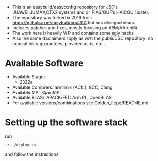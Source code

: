 

* This is an easybuild/easyconfig repository for JSC's JUAWEI,JUMAX,CTX2 systems and on FIAS/GUF's HAICGU cluster.
* The repository was forked in 2019 from https://github.com/easybuilders/JSC but has diverged since.
* Includes patches and fixes, mostly focusing on ARM/AArch64
* The work here is heavily WIP and contains some ugly hacks
* Also the same disclaimers apply as with the public JSC repository: no compatibility guarantees, provided as-is, etc...

# Available Software

* Available Stages:
    * 2022a
* Available Compilers: armlinux (ACfL), GCC, Clang
* Available MPI: OpenMPI
* Available BLAS/LAPACK/FFT: Arm PL, OpenBLAS 
* For available versions/combinations see Golden\_Repo/README.md

# Setting up the software stack

run 
```
~: ./deploy.sh
```
and follow the instructions
